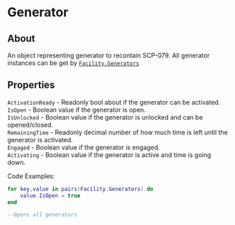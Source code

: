 # Generator

## About
An object representing generator to recontain SCP-079. All generator instances can be get by [`Facility.Generators`](https://github.com/davidsebesta1/LuaLabPlugin/blob/master/Docs/Facility.md)

## Properties
`ActivationReady` - Readonly bool about if the generator can be activated.<br>
`IsOpen` - Boolean value if the generator is open.<br>
`IsUnlocked` - Boolean value if the generator is unlocked and can be opened/closed.<br>
`RemainingTime` - Readonly decimal number of how much time is left until the generator is activated.<br>
`Engaged` - Boolean value if the generator is engaged.<br>
`Activating` - Boolean value if the generator is active and time is going down.<br>

Code Examples:

```lua
for key,value in pairs(Facility.Generators) do
    value.IsOpen = true
end

--Opens all generators
```
